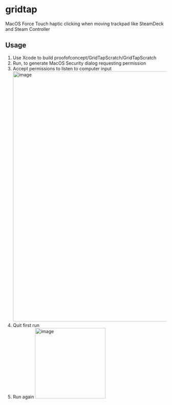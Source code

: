 # gridtap
MacOS Force Touch haptic clicking when moving trackpad like SteamDeck and Steam Controller

## Usage

1. Use Xcode to build proofofconcept/GridTapScratch/GridTapScratch
1. Run, to generate MacOS Security dialog requesting permission
1. Accept permissions to listen to computer input <img width="780" alt="image" src="https://user-images.githubusercontent.com/704698/155904505-1db8a73d-63a4-4e42-a4e2-273b5fa86353.png">
1. Quit first run
4. Run again <img width="220" alt="image" src="https://user-images.githubusercontent.com/704698/155904637-d08393e8-a019-401e-aafe-5472eaed32ba.png">

